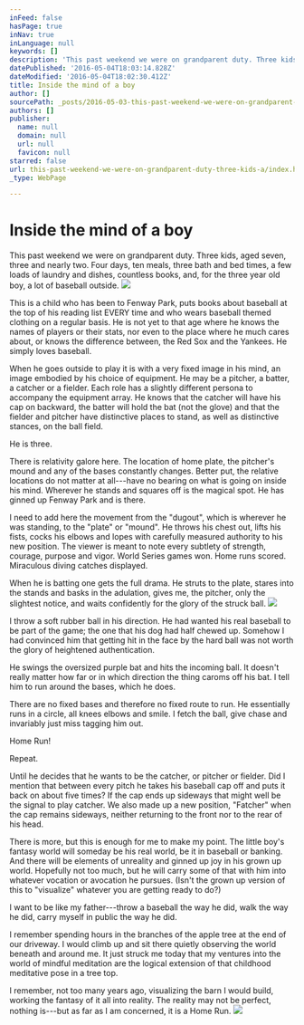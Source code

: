 ```yaml
---
inFeed: false
hasPage: true
inNav: true
inLanguage: null
keywords: []
description: 'This past weekend we were on grandparent duty. Three kids, aged seven, three and nearly two. Four days, ten meals, three bath and bed times, a few loads of laundry and dishes, countless books, and, for the three year old boy, a lot of baseball outside.'
datePublished: '2016-05-04T18:03:14.828Z'
dateModified: '2016-05-04T18:02:30.412Z'
title: Inside the mind of a boy
author: []
sourcePath: _posts/2016-05-03-this-past-weekend-we-were-on-grandparent-duty-three-kids-a.md
authors: []
publisher:
  name: null
  domain: null
  url: null
  favicon: null
starred: false
url: this-past-weekend-we-were-on-grandparent-duty-three-kids-a/index.html
_type: WebPage

---
```

# Inside the mind of a boy

This past weekend we were on grandparent duty. Three kids, aged seven, three and nearly two. Four days, ten meals, three bath and bed times, a few loads of laundry and dishes, countless books, and, for the three year old boy, a lot of baseball outside.
![](https://the-grid-user-content.s3-us-west-2.amazonaws.com/8a3fc617-3ab5-40be-9cb3-b750878905d8.jpg)

This is a child who has been to Fenway Park, puts books about baseball at the top of his reading list EVERY time and who wears baseball themed clothing on a regular basis. He is not yet to that age where he knows the names of players or their stats, nor even to the place where he much cares about, or knows the difference between, the Red Sox and the Yankees. He simply loves baseball.

When he goes outside to play it is with a very fixed image in his mind, an image embodied by his choice of equipment. He may be a pitcher, a batter, a catcher or a fielder. Each role has a slightly different persona to accompany the equipment array. He knows that the catcher will have his cap on backward, the batter will hold the bat (not the glove) and that the fielder and pitcher have distinctive places to stand, as well as distinctive stances, on the ball field.

He is three.

There is relativity galore here. The location of home plate, the pitcher's mound and any of the bases constantly changes. Better put, the relative locations do not matter at all---have no bearing on what is going on inside his mind. Wherever he stands and squares off is the magical spot. He has ginned up Fenway Park and is there.

I need to add here the movement from the "dugout", which is wherever he was standing, to the "plate" or "mound". He throws his chest out, lifts his fists, cocks his elbows and lopes with carefully measured authority to his new position. The viewer is meant to note every subtlety of strength, courage, purpose and vigor. World Series games won. Home runs scored. Miraculous diving catches displayed.

When he is batting one gets the full drama. He struts to the plate, stares into the stands and basks in the adulation, gives me, the pitcher, only the slightest notice, and waits confidently for the glory of the struck ball.
![](https://the-grid-user-content.s3-us-west-2.amazonaws.com/71898a28-8802-4fa6-9d5a-4c71dccbf100.jpg)

I throw a soft rubber ball in his direction. He had wanted his real baseball to be part of the game; the one that his dog had half chewed up. Somehow I had convinced him that getting hit in the face by the hard ball was not worth the glory of heightened authentication.

He swings the oversized purple bat and hits the incoming ball. It doesn't really matter how far or in which direction the thing caroms off his bat. I tell him to run around the bases, which he does.

There are no fixed bases and therefore no fixed route to run. He essentially runs in a circle, all knees elbows and smile. I fetch the ball, give chase and invariably just miss tagging him out.

Home Run!

Repeat.

Until he decides that he wants to be the catcher, or pitcher or fielder. Did I mention that between every pitch he takes his baseball cap off and puts it back on about five times? If the cap ends up sideways that might well be the signal to play catcher. We also made up a new position, "Fatcher" when the cap remains sideways, neither returning to the front nor to the rear of his head.

There is more, but this is enough for me to make my point. The little boy's fantasy world will someday be his real world, be it in baseball or banking. And there will be elements of unreality and ginned up joy in his grown up world. Hopefully not too much, but he will carry some of that with him into whatever vocation or avocation he pursues. (Isn't the grown up version of this to "visualize" whatever you are getting ready to do?)

I want to be like my father---throw a baseball the way he did, walk the way he did, carry myself in public the way he did.

I remember spending hours in the branches of the apple tree at the end of our driveway. I would climb up and sit there quietly observing the world beneath and around me. It just struck me today that my ventures into the world of mindful meditation are the logical extension of that childhood meditative pose in a tree top.

I remember, not too many years ago, visualizing the barn I would build, working the fantasy of it all into reality. The reality may not be perfect, nothing is---but as far as I am concerned, it is a Home Run.
![](https://the-grid-user-content.s3-us-west-2.amazonaws.com/632e4a1a-0252-4b6e-8156-16ce5ddc7652.jpg)